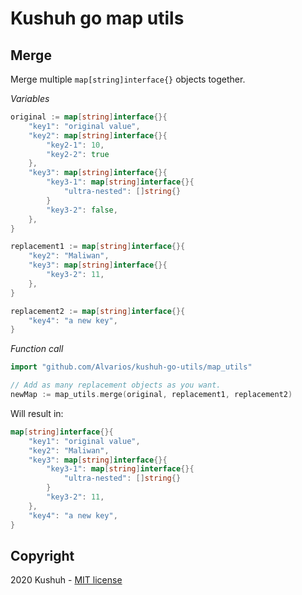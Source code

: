# Kushuh go map utils

## Merge

Merge multiple `map[string]interface{}` objects together.

*Variables*
```go
original := map[string]interface{}{
    "key1": "original value",
    "key2": map[string]interface{}{
        "key2-1": 10,
        "key2-2": true
    },
    "key3": map[string]interface{}{
        "key3-1": map[string]interface{}{
            "ultra-nested": []string{}
        }
        "key3-2": false,
    },
}

replacement1 := map[string]interface{}{
    "key2": "Maliwan",
    "key3": map[string]interface{}{
        "key3-2": 11,
    },
}

replacement2 := map[string]interface{}{
    "key4": "a new key",
}
```

*Function call*
```go
import "github.com/Alvarios/kushuh-go-utils/map_utils"

// Add as many replacement objects as you want.
newMap := map_utils.merge(original, replacement1, replacement2)
```

Will result in:

```go
map[string]interface{}{
    "key1": "original value",
    "key2": "Maliwan",
    "key3": map[string]interface{}{
        "key3-1": map[string]interface{}{
            "ultra-nested": []string{}
        }
        "key3-2": 11,
    },
    "key4": "a new key",
}
```

## Copyright
2020 Kushuh - [MIT license](https://github.com/Alvarios/kushuh-go-utils/blob/master/LICENSE)
